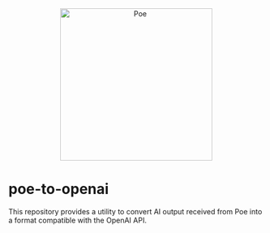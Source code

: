 <div align="center">
  <img src="https://i.imgur.com/VU5TOfr.png" alt="Poe" height="300">
</div>

# poe-to-openai
This repository provides a utility to convert AI output received from Poe into a format compatible with the OpenAI API.
